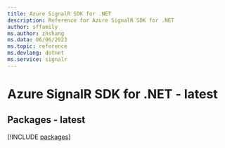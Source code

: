 ```yaml
---
title: Azure SignalR SDK for .NET
description: Reference for Azure SignalR SDK for .NET
author: sffamily
ms.author: zhshang
ms.data: 06/06/2023
ms.topic: reference
ms.devlang: dotnet
ms.service: signalr
---
```

# Azure SignalR SDK for .NET - latest
## Packages - latest
[!INCLUDE [packages](signalr-index.md)]